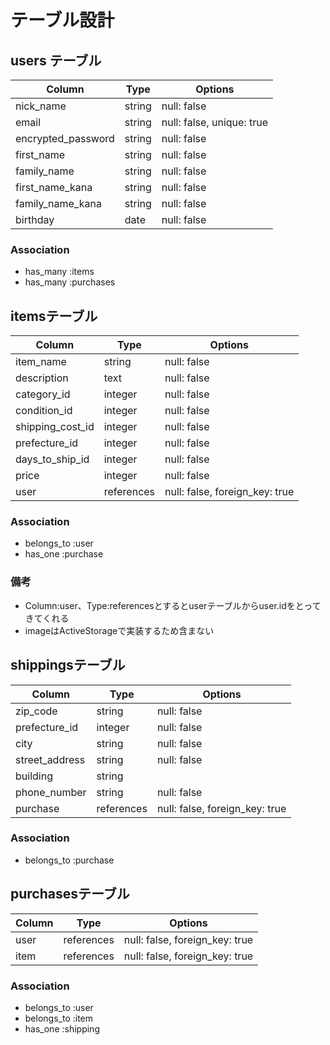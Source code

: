 # テーブル設計

## users テーブル

| Column             | Type     | Options                   |
| -------------------|----------| --------------------------|
| nick_name          | string   | null: false               |
| email              | string   | null: false, unique: true |
| encrypted_password | string   | null: false               |
| first_name         | string   | null: false               |
| family_name        | string   | null: false               |
| first_name_kana    | string   | null: false               |
| family_name_kana   | string   | null: false               |
| birthday           | date   	| null: false               |

### Association

- has_many :items
- has_many :purchases



## itemsテーブル

| Column                   | Type       | Options                        |
| ------------------------ | ---------- | ------------------------------ |
| item_name                | string     | null: false                    |
| description              | text       | null: false                    |
| category_id              | integer    | null: false                    |
| condition_id             | integer    | null: false                    |
| shipping_cost_id         | integer    | null: false                    |
| prefecture_id            | integer    | null: false                    |
| days_to_ship_id          | integer    | null: false                    |
| price                    | integer    | null: false                    |
| user                     | references | null: false, foreign_key: true |

### Association

- belongs_to :user
- has_one :purchase

### 備考
- Column:user、Type:referencesとするとuserテーブルからuser.idをとってきてくれる
- imageはActiveStorageで実装するため含まない



## shippingsテーブル

| Column               | Type       | Options                        |
| -------------------- | ---------- | ------------------------------ |
| zip_code             | string     | null: false                    |
| prefecture_id        | integer    | null: false                    |
| city                 | string     | null: false                    |
| street_address       | string     | null: false                    |
| building             | string     |                                |
| phone_number         | string     | null: false                    |
| purchase             | references | null: false, foreign_key: true |

### Association
- belongs_to :purchase


## purchasesテーブル

| Column               | Type       | Options                        |
| -------------------- | ---------- | ------------------------------ |
| user                 | references | null: false, foreign_key: true |
| item                 | references | null: false, foreign_key: true |

### Association

- belongs_to :user
- belongs_to :item
- has_one :shipping